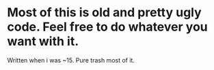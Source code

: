 Most of this is old and pretty ugly code. Feel free to do whatever you want with it.
=============

Written when i was ~15. Pure trash most of it.
